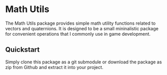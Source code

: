 # Math Utils #

The Math Utils package provides simple math utility functions related to vectors and quaternions. It is designed to be a 
small mininalistic package for convenient operations that I commonly use in game development.

## Quickstart ##
Simply clone this package as a git submodule or download the package as zip from Github and extract it into your project.
